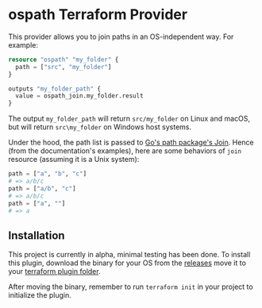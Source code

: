 # ospath Terraform Provider
This provider allows you to join paths in an OS-independent way. For example:
```terraform
resource "ospath" "my_folder" {
  path = ["src", "my_folder"]
}

outputs "my_folder_path" {
  value = ospath_join.my_folder.result
}
```
The output `my_folder_path` will return `src/my_folder` on Linux and macOS, but will return `src\my_folder` on Windows host systems.

Under the hood, the path list is passed to [Go's path package's Join](https://golang.org/pkg/path/#Join). Hence (from the documentation's examples), here are some behaviors of `join` resource (assuming it is a Unix system):
```terraform
path = ["a", "b", "c"]
# => a/b/c
path = ["a/b", "c"]
# => a/b/c
path = ["a", ""]
# => a
```

## Installation
This project is currently in alpha, minimal testing has been done. To install this plugin, download the binary for your OS from the [releases](https://github.com/joeltio/terraform-provider-ospath/releases) move it to your [terraform plugin folder](https://www.terraform.io/docs/configuration/providers.html#third-party-plugins).

After moving the binary, remember to run `terraform init` in your project to initialize the plugin.
